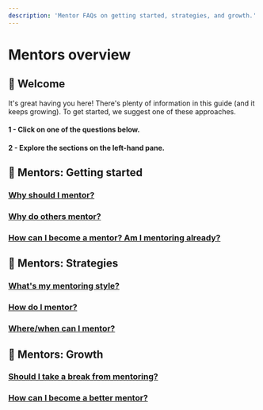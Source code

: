 ```yaml
---
description: 'Mentor FAQs on getting started, strategies, and growth.'
---
```


# Mentors overview

## 👋 Welcome

It's great having you here! There's plenty of information in this guide \(and it keeps growing\). To get started, we suggest one of these approaches.

#### 1 - Click on one of the questions below.

#### 2 - Explore the sections on the left-hand pane.

## 🌱 Mentors: Getting started

### [Why should I mentor?](../mentors-getting-started/why-should-i-mentor.md)

### [Why do others mentor?](../mentors-getting-started/why-do-others-mentor.md)

### [How can I become a mentor? Am I mentoring already?](../mentors-getting-started/how-can-i-become-a-mentor.md)

## 🌿 Mentors: Strategies

### [What's my mentoring style?](../mentors-currently/whats-my-mentoring-style.md)

### [How do I mentor?](../mentors-currently/how-do-i-mentor-someone/)

### [Where/when can I mentor?](../mentors-currently/where-when-can-i-mentor.md)

## 🌳 Mentors: Growth

### [Should I take a break from mentoring?](../mentors-growth/should-i-take-a-break-from-mentoring.md)

### [How can I become a better mentor?](../mentors-getting-started/how-can-i-become-a-mentor.md)

